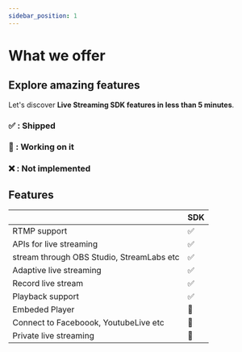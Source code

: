 ```yaml
---
sidebar_position: 1
---
```


# What we offer

## Explore amazing features

Let's discover **Live Streaming SDK features in less than 5 minutes**.

### ✅ : Shipped

### 🚧 : Working on it

### ❌ : Not implemented

## Features

|                                           | SDK |
| ----------------------------------------- | --- |
| RTMP support                              | ✅  |
| APIs for live streaming                   | ✅  |
| stream through OBS Studio, StreamLabs etc | ✅  |
| Adaptive live streaming                   | ✅  |
| Record live stream                        | ✅  |
| Playback support                          | ✅  |
| Embeded Player                            | 🚧  |
| Connect to Faceboook, YoutubeLive etc     | 🚧  |
| Private live streaming                    | 🚧  |
